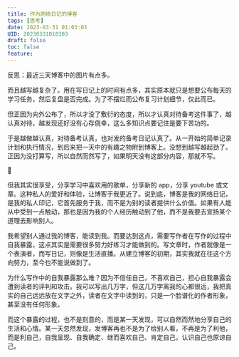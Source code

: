 ```yaml
---
title: 作为网络日记的博客
tags: [思考]
date: 2023-03-31 01:03:03
UID: 20230331010303
draft: false
toc: false
feature: 
---
```


反思：最近三天博客中的图片有点多。

而且越写越复杂了。用在写日记上的时间有点多，其实原本就只是想要公布每天的学习任务，然后复盘是否完成。为了不摆烂而公布复习计划细节，仅此而已。

但正因为向外公布了，所以才没了敷衍的态度，所以才认真对待备考这件事了，越认真对待，越发现还好没有心存侥幸，这么多知识点要记住是要下苦功的。

<!--more-->

于是越做越认真，对待备考认真，也对发的备考日记认真了。从一开始的简单记录计划和执行情况，到后来把一天中的有趣之物附到博客上。没想到越写越起劲了。正因为没打算写，所以自然而然写了，如果明天没有这部分内容，那就不写。

🌲

但我其实很享受，分享学习中喜欢用的歌单，分享新的 app，分享 youtube 或文章。这种私人的爱好和体验，让博客于我更近了。说到底，博客是我的网络日记，是我的私人印记，它首先服务于我，而不是为别的读者提供什么价值。如果有人能从中受到一点触动，那也是因为我的个人经历触动到了他，而不是我要去宣扬某个道理去影响别人。

我希望别人通过我的博客，能读到我。而要达到这点，需要写作者在写作的过程中自我暴露，这点其实是需要很多努力好练习才能做到的。写文章时，作者就像是一个表演者，而写日记，则像是生活直播。从建立博客的初期，其实我就在往这个方向努力，至今也不能说做到了。

为什么写作中的自我暴露那么难？因为不信任自己，不喜欢自己，担心自我暴露会遭到读者的评判和攻击。我可以写出几万字，但这几万字离我的心都很远，我把真实的自己远远放在文字之外，读者在文字中读到的，只是一个脸谱化的作者形象，甚至没有任何形象。

而这个暴露的过程，也不是刻意的，而是某一天发现，可以自然而然地分享自己的生活和心情。某一天忽然发现，发博客再也不是为了给别人看，不再是为了利他，而是利自己，自我呈现、自我确定、继而喜欢自己、肯定自己，认识自己也原谅自己。

